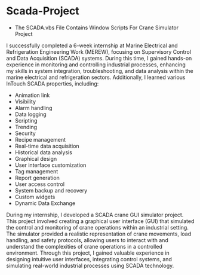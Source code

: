 # Scada-Project

- The SCADA.vbs File Contains Window Scripts For Crane Simulator Project




I successfully completed a 6-week internship at Marine Electrical and Refrigeration Engineering Work (MEREW), focusing on Supervisory Control and Data Acquisition (SCADA) systems. During this time, I gained hands-on experience in monitoring and controlling industrial processes, enhancing my skills in system integration, troubleshooting, and data analysis within the marine electrical and refrigeration sectors. Additionally, I learned various InTouch SCADA properties, including:

- Animation link
- Visibility
- Alarm handling
- Data logging
- Scripting
- Trending
- Security
- Recipe management
- Real-time data acquisition
- Historical data analysis
- Graphical design
- User interface customization
- Tag management
- Report generation
- User access control
- System backup and recovery
- Custom widgets
- Dynamic Data Exchange

During my internship, I developed a SCADA crane GUI simulator project. This project involved creating a graphical user interface (GUI) that simulated the control and monitoring of crane operations within an industrial setting. The simulator provided a realistic representation of crane movements, load handling, and safety protocols, allowing users to interact with and understand the complexities of crane operations in a controlled environment. Through this project, I gained valuable experience in designing intuitive user interfaces, integrating control systems, and simulating real-world industrial processes using SCADA technology.

